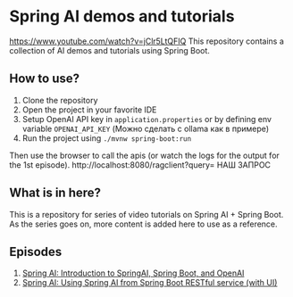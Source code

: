 # Spring AI demos and tutorials
https://www.youtube.com/watch?v=jClr5LtQFIQ
This repository contains a collection of AI demos and tutorials using Spring Boot.

## How to use?

1. Clone the repository
2. Open the project in your favorite IDE
3. Setup OpenAI API key in `application.properties` or by defining env variable `OPENAI_API_KEY`
   (Можно сделать с ollama как в примере)
4. Run the project using `./mvnw spring-boot:run`

Then use the browser to call the apis (or watch the logs for the output for the 1st episode).
http://localhost:8080/ragclient?query= НАШ ЗАПРОС

## What is in here?

This is a repository for series of video tutorials on Spring AI + Spring Boot. As the series goes on, more content is added here to use as a reference.

## Episodes

1. [Spring AI: Introduction to SpringAI, Spring Boot, and OpenAI](https://www.youtube.com/watch?v=_ri2mEEcQHQ)
2. [Spring AI: Using Spring AI from Spring Boot RESTful service (with UI)](https://www.youtube.com/watch?v=v_4n1p4b7eY)



